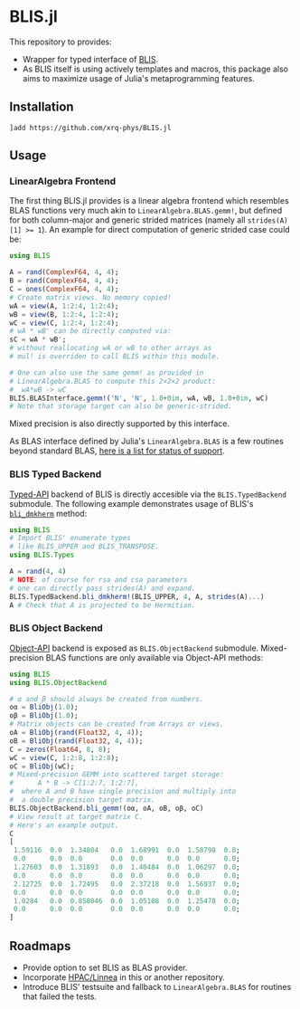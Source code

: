 BLIS.jl
=======

This repository to provides:

- Wrapper for typed interface of [BLIS](https://github.com/flame/blis).
- As BLIS itself is using actively templates and macros, 
  this package also aims to maximize usage of Julia's
  metaprogramming features.
  

## Installation
```
]add https://github.com/xrq-phys/BLIS.jl
```

## Usage

### LinearAlgebra Frontend

The first thing BLIS.jl provides is a linear algebra frontend which resembles BLAS functions very much akin to `LinearAlgebra.BLAS.gemm!`, but defined for both column-major and generic strided matrices (namely all `strides(A)[1] >= 1`). An example for direct computation of generic strided case could be:

```julia
using BLIS

A = rand(ComplexF64, 4, 4);
B = rand(ComplexF64, 4, 4);
C = ones(ComplexF64, 4, 4);
# Create matrix views. No memory copied!
wA = view(A, 1:2:4, 1:2:4);
wB = view(B, 1:2:4, 1:2:4);
wC = view(C, 1:2:4, 1:2:4);
# wA * wB' can be directly computed via:
sC = wA * wB';
# without reallocating wA or wB to other arrays as
# mul! is overriden to call BLIS within this module.

# One can also use the same gemm! as provided in
# LinearAlgebra.BLAS to compute this 2×2×2 product:
#  wA*wB -> wC
BLIS.BLASInterface.gemm!('N', 'N', 1.0+0im, wA, wB, 1.0+0im, wC)
# Note that storage target can also be generic-strided.
```

Mixed precision is also directly supported by this interface.

As BLAS interface defined by Julia's `LinearAlgebra.BLAS` is a few routines beyond standard BLAS, [here is a list for status of support](src/interface_linalg/ABOUT.md).

### BLIS Typed Backend

[Typed-API](https://github.com/flame/blis/blob/master/docs/BLISTypedAPI.md) backend of BLIS is directly accesible via the `BLIS.TypedBackend` submodule. The following example demonstrates usage of BLIS's [`bli_dmkherm`](https://github.com/flame/blis/blob/master/docs/BLISTypedAPI.md#mkherm) method:

```julia
using BLIS
# Import BLIS' enumerate types
# like BLIS_UPPER and BLIS_TRANSPOSE.
using BLIS.Types

A = rand(4, 4)
# NOTE: of course for rsa and csa parameters
# one can directly pass strides(A) and expand.
BLIS.TypedBackend.bli_dmkherm!(BLIS_UPPER, 4, A, strides(A)...)
A # Check that A is projected to be Hermitian.
```

### BLIS Object Backend

[Object-API](https://github.com/flame/blis/blob/master/docs/BLISObjectAPI.md) backend is exposed as `BLIS.ObjectBackend` submodule. Mixed-precision BLAS functions are only available via Object-API methods:

```julia
using BLIS
using BLIS.ObjectBackend

# α and β should always be created from numbers.
oα = BliObj(1.0);
oβ = BliObj(1.0);
# Matrix objects can be created from Arrays or views.
oA = BliObj(rand(Float32, 4, 4));
oB = BliObj(rand(Float32, 4, 4));
C = zeros(Float64, 8, 8);
wC = view(C, 1:2:8, 1:2:8);
oC = BliObj(wC);
# Mixed-precision GEMM into scattered target storage:
#      A * B -> C[1:2:7, 1:2:7],
#  where A and B have single precision and multiply into
#  a double precision target matrix.
BLIS.ObjectBackend.bli_gemm!(oα, oA, oB, oβ, oC)
# View result at target matrix C.
# Here's an example output.
C
[
 1.59116  0.0  1.34804   0.0  1.68991  0.0  1.58798  0.0;
 0.0      0.0  0.0       0.0  0.0      0.0  0.0      0.0;
 1.27603  0.0  1.31893   0.0  1.40484  0.0  1.06297  0.0;
 0.0      0.0  0.0       0.0  0.0      0.0  0.0      0.0;
 2.12725  0.0  1.72495   0.0  2.37218  0.0  1.56937  0.0;
 0.0      0.0  0.0       0.0  0.0      0.0  0.0      0.0;
 1.0284   0.0  0.858046  0.0  1.05108  0.0  1.25478  0.0;
 0.0      0.0  0.0       0.0  0.0      0.0  0.0      0.0;
]
```

## Roadmaps

- Provide option to set BLIS as BLAS provider.
- Incorporate [HPAC/Linnea](https://github.com/HPAC/linnea) in this
  or another repository.
- Introduce BLIS' testsuite and fallback to `LinearAlgebra.BLAS` for
  routines that failed the tests.
